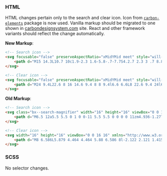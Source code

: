 ### HTML

HTML changes pertain only to the search and clear icon. Icon from [`carbon-elements`](https://github.com/IBM/carbon-elements) package is now used. Vanilla markup should be migrated to one shown in [carbondesignsystem.com](https://next.carbondesignsystem.com/components/search/code) site. React and other framework variants should reflect the change automatically.

**New Markup**:

```html
<!-- Search icon -->
<svg focusable="false" preserveAspectRatio="xMidYMid meet" style="will-change: transform;" xmlns="http://www.w3.org/2000/svg" class="bx--search-magnifier" width="16" height="16" viewBox="0 0 16 16" aria-hidden="true">
    <path d="M15 14.3L10.7 10c1.9-2.3 1.6-5.8-.7-7.7S4.2.7 2.3 3 .7 8.8 3 10.7c2 1.7 5 1.7 7 0l4.3 4.3.7-.7zM2 6.5C2 4 4 2 6.5 2S11 4 11 6.5 9 11 6.5 11 2 9 2 6.5z"></path>
</svg>

<!-- Clear icon -->
<svg focusable="false" preserveAspectRatio="xMidYMid meet" style="will-change: transform;" xmlns="http://www.w3.org/2000/svg" class="bx--search-clear" width="20" height="20" viewBox="0 0 32 32" aria-hidden="true">
    <path d="M24 9.4L22.6 8 16 14.6 9.4 8 8 9.4l6.6 6.6L8 22.6 9.4 24l6.6-6.6 6.6 6.6 1.4-1.4-6.6-6.6L24 9.4z"></path>
</svg>
```

**Old Markup**:

```html
<!-- Search icon -->
<svg class="bx--search-magnifier" width="16" height="16" viewBox="0 0 16 16">
	<path d="M6.5 12a5.5 5.5 0 1 0 0-11 5.5 5.5 0 0 0 0 11zm4.936-1.27l4.563 4.557-.707.708-4.563-4.558a6.5 6.5 0 1 1 .707-.707z" fill-rule="nonzero" />
</svg>

<!-- Clear icon -->
<svg width="16" height="16" viewBox="0 0 16 16" xmlns="http://www.w3.org/2000/svg">
	<path d="M8 6.586L5.879 4.464 4.464 5.88 6.586 8l-2.122 2.121 1.415 1.415L8 9.414l2.121 2.122 1.415-1.415L9.414 8l2.122-2.121-1.415-1.415L8 6.586zM8 16A8 8 0 1 1 8 0a8 8 0 0 1 0 16z" fill-rule="evenodd" />
</svg>
```



### SCSS

No selector changes.